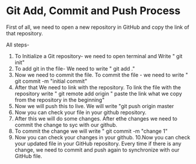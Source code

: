 <h1> Git Add, Commit and Push Process </h1>

First of all, we need to open a new repository in GitHub and copy the link of that repository.

All steps-
1. To Initialize a Git repository- we need to open terminal and Write " git init"
2. To add git in the file- We need to write " git add ."
3. Now we need to commit the file. To commit the file - we need to write " git commit -m "initial commit"
4. After that We need to link with the repository. To link the file with the repository write " git remote add origin " paste the link what we copy from the repository in the beginning"
5. Now we will push this to live. We will write "git push origin master
6. Now you can check your file in your github repository.
7. After this we will do some changes. After ethe changes we need to commit the change to syc with our github.
8. To commit the change we will write " git commit -m "change 1"
9. Now you can check your changes in your github.
10.Now you can check your updated file in your GitHub repository. Every time if there is any change, we need to commit and push again to synchronize with our GitHub file.
